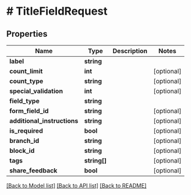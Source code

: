 # # TitleFieldRequest

## Properties

Name | Type | Description | Notes
------------ | ------------- | ------------- | -------------
**label** | **string** |  |
**count_limit** | **int** |  | [optional]
**count_type** | **string** |  | [optional]
**special_validation** | **int** |  | [optional]
**field_type** | **string** |  |
**form_field_id** | **string** |  | [optional]
**additional_instructions** | **string** |  | [optional]
**is_required** | **bool** |  | [optional]
**branch_id** | **string** |  | [optional]
**block_id** | **string** |  | [optional]
**tags** | **string[]** |  | [optional]
**share_feedback** | **bool** |  | [optional]

[[Back to Model list]](../../README.md#models) [[Back to API list]](../../README.md#endpoints) [[Back to README]](../../README.md)
